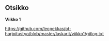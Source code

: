 ## Otsikko
**Viikko 1**

https://github.com/leopekkas/ot-harjoitustyo/blob/master/laskarit/viikko1/gitlog.txt


